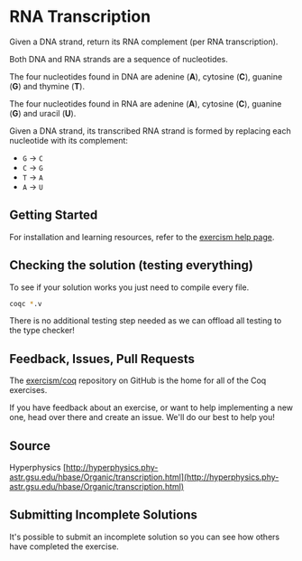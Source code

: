 # RNA Transcription

Given a DNA strand, return its RNA complement (per RNA transcription).

Both DNA and RNA strands are a sequence of nucleotides.

The four nucleotides found in DNA are adenine (**A**), cytosine (**C**),
guanine (**G**) and thymine (**T**).

The four nucleotides found in RNA are adenine (**A**), cytosine (**C**),
guanine (**G**) and uracil (**U**).

Given a DNA strand, its transcribed RNA strand is formed by replacing
each nucleotide with its complement:

* `G` -> `C`
* `C` -> `G`
* `T` -> `A`
* `A` -> `U`

## Getting Started

For installation and learning resources, refer to the
[exercism help page](http://exercism.io/languages/coq).

## Checking the solution (testing everything)

To see if your solution works you just need to compile every file.

```bash
coqc *.v
```

There is no additional testing step needed as we can offload all testing to the type checker!

## Feedback, Issues, Pull Requests

The [exercism/coq](https://github.com/exercism/coq) repository on
GitHub is the home for all of the Coq exercises.

If you have feedback about an exercise, or want to help implementing a new
one, head over there and create an issue.  We'll do our best to help you!

## Source

Hyperphysics [http://hyperphysics.phy-astr.gsu.edu/hbase/Organic/transcription.html](http://hyperphysics.phy-astr.gsu.edu/hbase/Organic/transcription.html)

## Submitting Incomplete Solutions
It's possible to submit an incomplete solution so you can see how others have completed the exercise.
